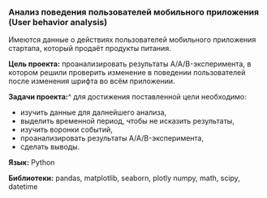 ### Анализ поведения пользователей мобильного приложения (User behavior analysis)

Имеются данные о действиях пользователей мобильного приложения стартапа, который продаёт продукты питания.

**Цель проекта:** проанализировать результаты A/A/B-эксперимента, в котором решили проверить изменение в поведении пользователей после изменения шрифта во всём приложении.

**Задачи проекта:**^ для достижения поставленной цели необходимо:

* изучить данные для далнейшего анализа,
* выделить временной период, чтобы не исказить результаты,
* изучить воронки событий,
* проанализировать результаты A/A/B-эксперимента,
* сделать выводы.

**Язык:** Python

**Библиотеки:** pandas, matplotlib, seaborn, plotly numpy, math, scipy, datetime
